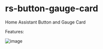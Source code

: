 # rs-button-gauge-card
Home Assistant Button and Gauge Card

Features:

![image](https://github.com/user-attachments/assets/c778ee20-7670-4855-adbc-ead25547dd09)
